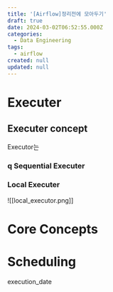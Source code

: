 ```yaml
---
title: '[Airflow]정리전에 모아두기'
draft: true
date: 2024-03-02T06:52:55.000Z
categories:
  - Data Engineering
tags:
  - airflow
created: null
updated: null
---
```

<!--

이미지 넣는법

![](images/02_de/이미지경로.png)

-->

# Executer

## Executer concept

Executor는

### q Sequential Executer

### Local Executer

![[local_executor.png]]

# Core Concepts

# Scheduling

execution_date

